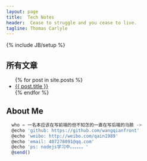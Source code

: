 ```yaml
---
layout: page
title:  Tech Notes
header:  Cease to struggle and you cease to live.
tagline: Thomas Carlyle
---
```

{% include JB/setup %}

## 所有文章

<ul class="posts">
  {% for post in site.posts %}
    <li><a href="{{ BASE_PATH }}{{ post.url }}">{{ post.title }}</a></li>
  {% endfor %}
</ul>

## About Me

```javascript
  who = 一名本应该在写前端的但不知怎的一直在写后端的马脓 -> 
  @echo 'github: https://github.com/wangqianfront'
  @echo 'weibo: http://weibo.com/qain1989'
  @echo 'email: 407278091@qq.com'
  @echo 'ps: nodejs学习中。。。。。。' 
  @send()
```

